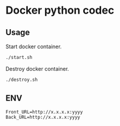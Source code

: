 # Docker python codec

## Usage

Start docker container.

```bash
./start.sh
```

Destroy docker container.

```bash
./destroy.sh
```

## ENV

```.env
Front_URL=http://x.x.x.x:yyyy
Back_URL=http://x.x.x.x:yyyy
```

